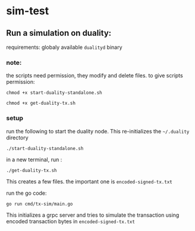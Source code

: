 # sim-test

## Run a simulation on duality:

requirements: globaly available `dualityd` binary

### note:
the scripts need permission, they modify and delete files.
to give scripts permission:

`chmod +x start-duality-standalone.sh`

`chmod +x get-duality-tx.sh`

### setup

run the following to start the duality node. This re-initializes the `~/.duality` directory

 `./start-duality-standalone.sh`

in a new terminal, run :

`./get-duality-tx.sh`


This creates a few files. the important one is `encoded-signed-tx.txt`


run the go code:

`go run cmd/tx-sim/main.go`

This initializes a grpc server and tries to simulate the transaction using encoded transaction bytes in `encoded-signed-tx.txt`
